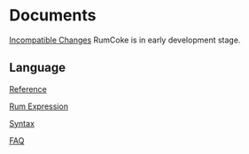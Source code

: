 Documents
=========

[Incompatible Changes](UPGRADE.md) RumCoke is in early development stage.

Language
--------

[Reference](reference.md)

[Rum Expression](rum_expr.md)

[Syntax](syntax.md)

[FAQ](faq.md)
